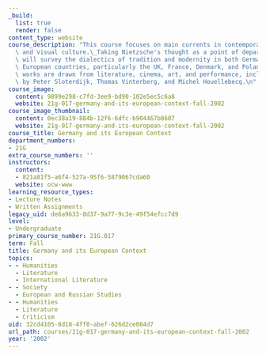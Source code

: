 ```yaml
---
_build:
  list: true
  render: false
content_type: website
course_description: "This course focuses on main currents in contemporary German literary\
  \ and visual culture.\_Taking Nietzsche's thought as a point of departure, students\
  \ will survey the dialectics of tradition and modernity in both Germany and other\
  \ European countries, particularly the UK, France, Denmark, and Poland.\_Primary\
  \ works are drawn from literature, cinema, art, and performance, including works\
  \ by Peter Sloterdijk, Thomas Vinterberg, and Michel Houellebecq.\n"
course_image:
  content: 9899e298-c7fd-3ee9-bd90-102e5ec5c6a8
  website: 21g-017-germany-and-its-european-context-fall-2002
course_image_thumbnail:
  content: 0ec38a19-884b-12f6-6dfc-b904467b8607
  website: 21g-017-germany-and-its-european-context-fall-2002
course_title: Germany and its European Context
department_numbers:
- 21G
extra_course_numbers: ''
instructors:
  content:
  - 821a81f5-a6f4-527a-95f6-5879067cda60
  website: ocw-www
learning_resource_types:
- Lecture Notes
- Written Assignments
legacy_uid: de6a9633-8d37-9a77-9c3e-49f54efcc7d9
level:
- Undergraduate
primary_course_number: 21G.017
term: Fall
title: Germany and its European Context
topics:
- - Humanities
  - Literature
  - International Literature
- - Society
  - European and Russian Studies
- - Humanities
  - Literature
  - Criticism
uid: 32cd4105-8d18-4ff0-abef-626d2ce084d7
url_path: courses/21g-017-germany-and-its-european-context-fall-2002
year: '2002'
---
```

